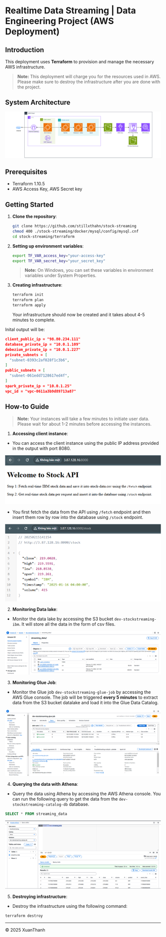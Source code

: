 # Realtime Data Streaming | Data Engineering Project (AWS Deployment)

## Introduction 
This deployment uses **Terraform** to provision and manage the necessary AWS infrastructure.


> **Note:** This deployment will charge you for the resources used in AWS. Please make sure to destroy the infrastructure after you are done with the project.

## System Architecture
![Cloud Deployment](../images/cloud-architecture.png)

## Prerequisites
- Terraform 1.10.5
- AWS Access Key, AWS Secret key

## Getting Started
1.  **Clone the repository**:
    ```bash
    git clone https://github.com/stillxthahn/stock-streaming
	chmod 400 ./stock-streaming/docker/mysql/config/mysql.cnf
	cd stock-streaming/terraform
    ```

2. **Setting up environment variables**:

	```bash
	export TF_VAR_access_key="your-access-key"
	export TF_VAR_secret_key="your_secret_key"
	```

	> **Note:** On Windows, you can set these variables in environment variables under System Properties.

3. **Creating infrastructure**:
	```bash
   	terraform init
	terraform plan
	terraform apply
    ```
	
	Your infrastructure should now be created and it takes about 4-5 minutes to complete.

Inital output will be:

<!-- ![](../images/cloud-output.png) -->
```json
client_public_ip = "98.80.234.111"
database_private_ip = "10.0.1.109"
debezium_private_ip = "10.0.1.227"
private_subnets = [
  "subnet-0393c2af028f1c3b6",
]
public_subnets = [
  "subnet-061edd7128617ed4f",
]
spark_private_ip = "10.0.1.25"
vpc_id = "vpc-0611a3b9d89713a87"
```

## How-to Guide
> **Note:** Your instances will take a few minutes to initiate user data. Please wait for about 1-2 minutes before accessing the instances.

1. **Accessing client instance**:
 - You can access the client instance using the public IP address provided in the output with port 8080.

![](../images/cloud-example-client.png)

 - You first fetch the data from the API using ```/fetch``` endpoint and then insert them row by row into the database using ```/stock``` endpoint. 

![](../images/cloud-example-client-stock.png)
  
2. **Monitoring Data lake**:
 - Monitor the data lake by accessing the S3 bucket ```dev-stockstreaming-ibm```. It will store all the data in the form of csv files.

![](../images/cloud-example-datalake.png)


3. **Monitoring Glue Job**:
 - Monitor the Glue job ```dev-stockstreaming-glue-job``` by accessing the AWS Glue console. The job will be triggered **every 5 minutes** to extract data from the S3 bucket datalake and load it into the Glue Data Catalog.
  
![](../images/cloud-example-gluejob.png)

4. **Querying the data with Athena**:
 - Query the data using Athena by accessing the AWS Athena console. You can run the following query to get the data from the ```dev-stockstreaming-catalog-db``` database.

```sql
SELECT * FROM streaming_data
```

![](../images/cloud-example-athena.png)

5. **Destroying infrastructure**:
 - Destroy the infrastructure using the following command:

```bash
terraform destroy
```

---

<p>&copy; 2025 XuanThanh</p>


	
